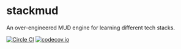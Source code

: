 stackmud
========

An over-engineered MUD engine for learning different tech stacks.

[![Circle CI](https://circleci.com/gh/whutch/stackmud/tree/master.svg?style=shield)][build] [![codecov.io](https://codecov.io/github/whutch/stackmud/coverage.svg?branch=master)][coverage]


[build]: https://circleci.com/gh/whutch/stackmud/tree/master
[coverage]: https://codecov.io/github/whutch/stackmud?branch=master
